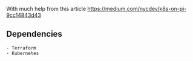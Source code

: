 With much help from this article https://medium.com/nycdev/k8s-on-pi-9cc14843d43

## Dependencies
    - Terraform
    - Kubernetes
